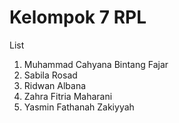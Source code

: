 # Kelompok 7 RPL
List 
1. Muhammad Cahyana Bintang Fajar
2. Sabila Rosad
3. Ridwan Albana
4. Zahra Fitria Maharani
5. Yasmin Fathanah Zakiyyah

